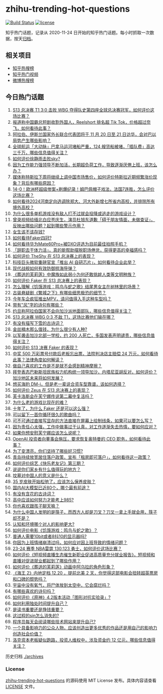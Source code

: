 # zhihu-trending-hot-questions

[![Build Status](https://github.com/justjavac/zhihu-trending-hot-questions/workflows/ci/badge.svg?branch=master)](https://github.com/justjavac/zhihu-trending-hot-questions/actions)
[![license](https://img.shields.io/github/license/justjavac/zhihu-trending-hot-questions)](https://github.com/justjavac/zhihu-trending-hot-questions/blob/master/LICENSE)

知乎热门话题，记录从 2020-11-24
日开始的知乎热门话题。每小时抓取一次数据，按天[归档](./archives)。

## 相关项目

- [知乎热搜榜](https://github.com/justjavac/zhihu-trending-top-search)
- [知乎热门视频](https://github.com/justjavac/zhihu-trending-hot-video)
- [微博热搜榜](https://github.com/justjavac/weibo-trending-hot-search)

## 今日热门话题

<!-- BEGIN -->
<!-- 最后更新时间 Mon Nov 20 2023 08:51:40 GMT+0800 (China Standard Time) -->

1. [S13 总决赛 T1 3:0 击败 WBG 夺得队史第四座全球总决赛冠军，如何评价这场比赛？](https://www.zhihu.com/question/630835967)
1. [报道称中国霸总短剧收割外国人，Reelshort 排名超 Tik Tok，价格超过奈飞，如何看待此事？](https://www.zhihu.com/question/630551855)
1. [阿拉伯、伊斯兰国家外长联合代表团将于 11 月 20 日至 21 日访华，会对巴以局势产生哪些影响？](https://www.zhihu.com/question/630844175)
1. [全球航运「大动脉」巴拿马运河堵船严重，124 艘货船被堵，「插队费」高达三千万，哪些信息值得关注？](https://www.zhihu.com/question/630828462)
1. [如何评价徐静雨击败sky?](https://www.zhihu.com/question/630873570)
1. [因为工作能力强领导不断加活，长期超负荷工作，导致逐渐厌倦上班，该怎么办？](https://www.zhihu.com/question/630020783)
1. [媒体称特斯拉下周将继续上调中国市场售价，如何评价特斯拉近期频繁涨价现象？背后有哪些原因？](https://www.zhihu.com/question/630550841)
1. [14-0！欧洲杯超级惨案+刷爆纪录！姆巴佩帽子戏法，法国7连胜，怎么评价这场比赛？](https://www.zhihu.com/question/630812431)
1. [如何看待2024河南定向选调除郑大、河大外新增七所省内高校，并排除所有境外高校？](https://www.zhihu.com/question/630658300)
1. [为什么很多单机游戏没有敌人打不过就会投降或逃走的游戏设计？](https://www.zhihu.com/question/630473912)
1. [曾录视频给缅北白应苍庆生，演员杜旭东道歉「碍于朋友情面，未做查证」，反映出哪些问题？起到哪些警示作用？](https://www.zhihu.com/question/630654128)
1. [女生该不该存钱?](https://www.zhihu.com/question/627129218)
1. [如何看待Faker四冠?](https://www.zhihu.com/question/630842690)
1. [如何看待华为Mate60Pro+被DXO评选为目前最佳拍照手机？](https://www.zhihu.com/question/630549220)
1. [「辞职去干体力活」，真的能帮助摆脱职场倦怠，获得更高的幸福感吗？](https://www.zhihu.com/question/630020801)
1. [如何评价 TheShy 在 S13 总决赛上的表现？](https://www.zhihu.com/question/630838213)
1. [科技巨头微软重磅官宣「推出 AI 自研芯片」，如何看待企业此举？](https://www.zhihu.com/question/630388027)
1. [现代战舰如何有效防御掠海导弹？](https://www.zhihu.com/question/374792879)
1. [《葬送的芙莉莲》中魔族如此弱小为何还敢挑衅人类等文明种族？](https://www.zhihu.com/question/630400659)
1. [如何评价 Faker 在 S13 总决赛上的表现？](https://www.zhihu.com/question/630838491)
1. [怎么理解《饥饿游戏：鸣鸟与蛇之歌》结尾男女主在树林里的场景？](https://www.zhihu.com/question/630667880)
1. [古装悬疑剧《繁城之下》有哪些细思极恐的细节？](https://www.zhihu.com/question/625977674)
1. [今年车企疯狂推出MPV，请问值得入手这种车型吗？](https://www.zhihu.com/question/630581822)
1. [带有"风"字的诗句有哪些？](https://www.zhihu.com/question/630816765)
1. [约旦称阿拉伯国家不会向加沙派地面部队，哪些信息值得关注？](https://www.zhihu.com/question/630839484)
1. [S13 总决赛 WBG 0:3 不敌 T1，这场比赛他们输在哪？](https://www.zhihu.com/question/630839228)
1. [有没有描写下雪的古诗词？](https://www.zhihu.com/question/630841954)
1. [金丝楠木那么值钱，为什么很少有人种?](https://www.zhihu.com/question/531322979)
1. [以军袭击加沙北部一学校，约 200 人死亡，多国发表声明谴责，哪些信息值得关注？](https://www.zhihu.com/question/630816646)
1. [如何评价 S13 决赛 Faker 的表现？](https://www.zhihu.com/question/630839689)
1. [中奖 500 万彩票号付款后老板忘出票，法院判决店主赔偿 24 万元，如何看待此事？法律角度如何解读？](https://www.zhihu.com/question/630761664)
1. [做自己喜欢的工作是不是就不会感到精神摩擦？](https://www.zhihu.com/question/630274500)
1. [拜登表态巴勒斯坦民族权力机构统一领导加沙，内塔尼亚胡反对，如何评价？加沙地区未来将如何发展？](https://www.zhihu.com/question/630820278)
1. [想买海豹 DM-i，但是老一辈说合资车型靠谱，该如何选择？](https://www.zhihu.com/question/630395462)
1. [如何评价 Zeus 在 S13 总决赛上的表现？](https://www.zhihu.com/question/630838446)
1. [芙卡洛斯会在芙宁娜传说第二幕中复活吗？](https://www.zhihu.com/question/629624287)
1. [为什么老的游戏比现在的难？](https://www.zhihu.com/question/435892199)
1. [十年了，为什么 Faker 还是可以这么强？](https://www.zhihu.com/question/629944181)
1. [可以留下一首你循环很久的歌曲吗？](https://www.zhihu.com/question/626212210)
1. [可不可通过直接写显存的方法直接在屏幕上绘制线条，如果可以要怎么写？](https://www.zhihu.com/question/270384131)
1. [因为责任心太强，工作中做事过于认真，对工作逐渐失去热情，要如何应对？](https://www.zhihu.com/question/630020723)
1. [如果你想安慰芙宁娜应该怎么说呢？](https://www.zhihu.com/question/630275613)
1. [OpenAI 投资者向董事会施压，要求恢复奥特曼的 CEO 职务，如何看待此事？](https://www.zhihu.com/question/630815379)
1. [为了变漂亮，你们坚持了哪些好习惯?](https://www.zhihu.com/question/626596925)
1. [青岛持续放宽居住落户政策，宣布「租房即可落户」，如何看待这一政策？](https://www.zhihu.com/question/630816689)
1. [如何评价综艺《快乐老友记》第三期？](https://www.zhihu.com/question/630661787)
1. [说说你们家乡有什么值得玩的地方？](https://www.zhihu.com/question/626504562)
1. [坟墓对中国人的意义是什么？](https://www.zhihu.com/question/352323137)
1. [35 岁皮肤开始松弛了，应该怎么保养皮肤？](https://www.zhihu.com/question/619050894)
1. [国内AI大模型已近80个，哪个最有前途？](https://www.zhihu.com/question/608763410)
1. [有没有含花的古诗词？](https://www.zhihu.com/question/630844363)
1. [高中应该如何努力才能考上985?](https://www.zhihu.com/question/630345554)
1. [你也喜欢跟孩子聊天嘛？](https://www.zhihu.com/question/608260570)
1. [为什么中国人发明的是筷子，而西方人却是刀叉？刀叉一拿上手就会用，筷子却不是？](https://www.zhihu.com/question/41410899)
1. [认知和环境哪个对人的影响更大?](https://www.zhihu.com/question/623427008)
1. [如何评价电影《饥饿游戏：鸣鸟与蛇之歌》？](https://www.zhihu.com/question/630401845)
1. [普通人需要10bit或者8抖10的显示器吗?](https://www.zhihu.com/question/541088704)
1. [你因为上班情绪崩溃过吗，如何应对因上班导致的情绪问题？](https://www.zhihu.com/question/630020719)
1. [23-24 赛季 NBA雷霆 130:123 勇士，如何评价这场比赛？](https://www.zhihu.com/question/630812320)
1. [如何评价《短视频直播生态催生新职业促进高质量充分就业报告》，短视频和直播对促进就业都起到了哪些作用？](https://www.zhihu.com/question/630787983)
1. [如何评价《葬送的芙莉莲》动画中阿乌拉的角色形象？](https://www.zhihu.com/question/630049925)
1. [《海王 2》内地定档 12.20 ，提前北美 2 天，你觉得这部电影会扭转超英票房和口碑的颓势吗？](https://www.zhihu.com/question/629707774)
1. [宇宙中没有氧气，将尸体放到太空中，它会腐烂吗？](https://www.zhihu.com/question/627364448)
1. [有哪些喜欢的诗句吗？](https://www.zhihu.com/question/630792431)
1. [如何评价《原神》4.2版本活动「图形对抗实验录」?](https://www.zhihu.com/question/630790586)
1. [如何利用独处时间提升自己？](https://www.zhihu.com/question/630382761)
1. [是读书重要还是挣钱重要？](https://www.zhihu.com/question/630687961)
1. [这过程的sin怎么消失的?](https://www.zhihu.com/question/629343955)
1. [程序员每天会阅读哪些技术网站来提升自己?](https://www.zhihu.com/question/629894384)
1. [一个具备影响力的公众人物，应该创造出更多优秀的作品还是用自己的影响力创造社会价值？](https://www.zhihu.com/question/629455210)
1. [洛克资本老板疑似跑路，投资人维权中，涉及资金约 12 亿元，哪些信息值得关注？](https://www.zhihu.com/question/630828467)

<!-- END -->

历史归档 [./archives](./archives)

### License

[zhihu-trending-hot-questions](https://github.com/justjavac/zhihu-trending-hot-questions)
的源码使用 MIT License 发布。具体内容请查看 [LICENSE](./LICENSE) 文件。
